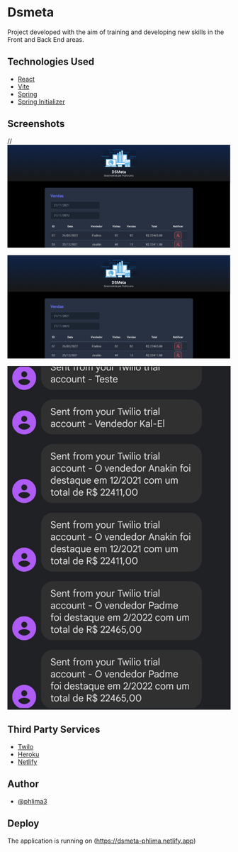 
# Dsmeta

Project developed with the aim of training and developing new skills in the Front and Back End areas.


## Technologies Used

 - [React](https://pt-br.reactjs.org)
 - [Vite](https://vitejs.dev)
 - [Spring](https://spring.io)
 - [Spring Initializer](https://start.spring.io)

## Screenshots

// ![Print at application](/images/App-Screenshot.png "Screenshot at application")

 <div>
 <img src='/images/App-Screenshot.png'/>
 </div

---------------------------------------------------------------------------------
![Print at twilo](/images/Twilo-Messages.jpg "Screenshot at twilo")



## Third Party Services

 - [Twilo](https://www.twilio.com/)
  - [Heroku](https://www.heroku.com)
   - [Netlify](https://www.netlify.com)
## Author

- [@phlima3](https://www.github.com/phlima3)


## Deploy

The application is running on (https://dsmeta-phlima.netlify.app)



